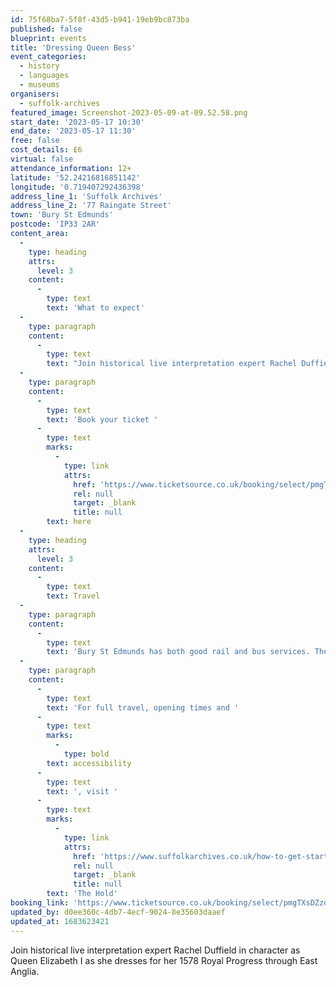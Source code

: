 ```yaml
---
id: 75f68ba7-5f8f-43d5-b941-19eb9bc873ba
published: false
blueprint: events
title: 'Dressing Queen Bess'
event_categories:
  - history
  - languages
  - museums
organisers:
  - suffolk-archives
featured_image: Screenshot-2023-05-09-at-09.52.58.png
start_date: '2023-05-17 10:30'
end_date: '2023-05-17 11:30'
free: false
cost_details: £6
virtual: false
attendance_information: 12+
latitude: '52.24216816851142'
longitude: '0.719407292436398'
address_line_1: 'Suffolk Archives'
address_line_2: '77 Raingate Street'
town: 'Bury St Edmunds'
postcode: 'IP33 2AR'
content_area:
  -
    type: heading
    attrs:
      level: 3
    content:
      -
        type: text
        text: 'What to expect'
  -
    type: paragraph
    content:
      -
        type: text
        text: "Join historical live interpretation expert Rachel Duffield in character as Queen Elizabeth I as she dresses for her 1578 Royal Progress through East Anglia. Find out about the power of her magnificent wardrobe and discover the truth of her hair-raising beauty regime. Subjects may even ask about Dudley... if they dare!\_"
  -
    type: paragraph
    content:
      -
        type: text
        text: 'Book your ticket '
      -
        type: text
        marks:
          -
            type: link
            attrs:
              href: 'https://www.ticketsource.co.uk/booking/select/pmgTXsDZzoEB'
              rel: null
              target: _blank
              title: null
        text: here
  -
    type: heading
    attrs:
      level: 3
    content:
      -
        type: text
        text: Travel
  -
    type: paragraph
    content:
      -
        type: text
        text: 'Bury St Edmunds has both good rail and bus services. The nearest bus stop is Brewery Bus Stop a three-minute walk from the venue. There are multiple pay and display car parks in Bury St Edmunds, the nearest to the venue being Chequer Square.'
  -
    type: paragraph
    content:
      -
        type: text
        text: 'For full travel, opening times and '
      -
        type: text
        marks:
          -
            type: bold
        text: accessibility
      -
        type: text
        text: ', visit '
      -
        type: text
        marks:
          -
            type: link
            attrs:
              href: 'https://www.suffolkarchives.co.uk/how-to-get-started-at-suffolk-archives/plan-your-visit/suffolk-archives-branches/bury-st-edmunds-branch/'
              rel: null
              target: _blank
              title: null
        text: 'The Hold'
booking_link: 'https://www.ticketsource.co.uk/booking/select/pmgTXsDZzoEB'
updated_by: d0ee360c-4db7-4ecf-9024-8e35603daaef
updated_at: 1683623421
---
```

Join historical live interpretation expert Rachel Duffield in character as Queen Elizabeth I as she dresses for her 1578 Royal Progress through East Anglia.